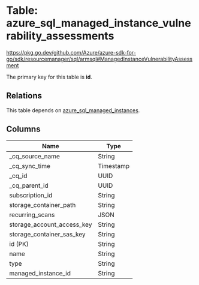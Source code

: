 # Table: azure_sql_managed_instance_vulnerability_assessments

https://pkg.go.dev/github.com/Azure/azure-sdk-for-go/sdk/resourcemanager/sql/armsql#ManagedInstanceVulnerabilityAssessment

The primary key for this table is **id**.

## Relations
This table depends on [azure_sql_managed_instances](azure_sql_managed_instances.md).


## Columns
| Name          | Type          |
| ------------- | ------------- |
|_cq_source_name|String|
|_cq_sync_time|Timestamp|
|_cq_id|UUID|
|_cq_parent_id|UUID|
|subscription_id|String|
|storage_container_path|String|
|recurring_scans|JSON|
|storage_account_access_key|String|
|storage_container_sas_key|String|
|id (PK)|String|
|name|String|
|type|String|
|managed_instance_id|String|